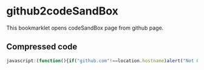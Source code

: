 # github2codeSandBox
This bookmarklet opens codeSandBox page from github page.

## Compressed code
```js
javascript:(function(){if("github.com"!==location.hostname)alert("Not Github");else{var a=location.href.split("/");a="tree"===a[5]||"blob"===a[5]?a.slice(3,7).join("/"):"pull"===a[5]?document.getElementsByClassName("commit-ref css-truncate user-select-contain expandable head-ref")[0].innerHTML.match(/href=".+?"/)[0].replace(/href="\/|"/g,""):a.slice(3,5).join("/");window.open("https://codesandbox.io/s/github/"+a)}})();
```
